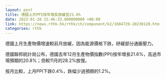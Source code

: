 ```yaml
---
layout: post
title: 德國上月PPI按年增長放緩至21.6%
date: 2023-01-20 15:46:33.000000000 +08:00
link: https://news.rthk.hk/rthk/ch/component/k2/1684729-20230120.htm
categories: rthk
---
```


德國上月生產物價增速較前月放緩，因為能源價格下跌，紓緩部分通脹壓力。

德國聯邦統計局公布，德國去年12月生產物價指數(PPI)按年增長21.6%，高過市場預期的20.8%；但較11月的28.2%放慢。

按月比較，上月PPI下跌0.4%，跌幅少過預期的1.2%。
